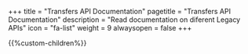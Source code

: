 +++
title = "Transfers API Documentation"
pagetitle = "Transfers API Documentation"
description = "Read documentation on diferent Legacy APIs"
icon = "fa-list" 
weight = 9
alwaysopen = false
+++

{{%custom-children%}}





